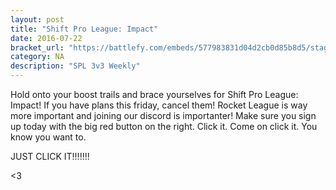 ```yaml
---
layout: post
title: "Shift Pro League: Impact"
date: 2016-07-22
bracket_url: "https://battlefy.com/embeds/577983831d04d2cb0d85b8d5/stage/577983831d04d2cb0d85b8d6"
category: NA
description: "SPL 3v3 Weekly"
---
```


Hold onto your boost trails and brace yourselves for Shift Pro League: Impact! If you have plans this friday, cancel them! Rocket League is way more important and joining our discord is importanter! Make sure you sign up today with the big red button on the right. Click it. Come on click it. You know you want to.

JUST CLICK IT!!!!!!!

<3
